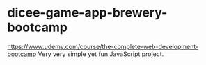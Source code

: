 # dicee-game-app-brewery-bootcamp
https://www.udemy.com/course/the-complete-web-development-bootcamp
Very very simple yet fun JavaScript project. <br>
